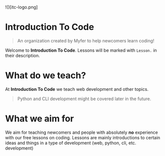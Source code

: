 !()[itc-logo.png]
# Introduction To Code
> An organization created by Myfer to help newcomers learn coding!

Welcome to **Introduction To Code**.
Lessons will be marked with `Lesson.` in their description.

# What do we teach?

At **Introduction To Code** we teach web development and other topics.
> Python and CLI development might be covered later in the future.

# What we aim for

We aim for teaching newcomers and people with absolutely **no** experience with our free lessons on coding. Lessons are mainly introductions to certain ideas and things in a type of development (web, python, cli, etc. development)
